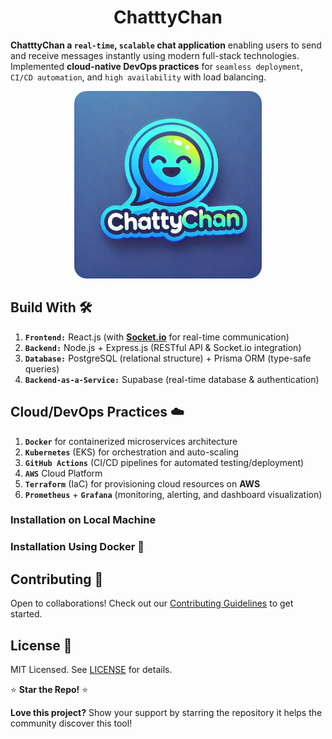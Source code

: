 <div align="center">
<h1>ChatttyChan </h1>
</div>

**ChatttyChan a `real-time`, `scalable` chat application** enabling users to send and receive messages instantly using modern full-stack technologies. Implemented **cloud-native DevOps practices** for `seamless deployment`,` CI/CD automation`, and `high availability` with load balancing.

<div align="center">

  <img src="frontend/public/chattychan.svg" alt="chattychan" width="300" height="300" style="border-radius: 20px;">
</div>

## **Build With** 🛠️

1. **`Frontend:`** React.js (with [**Socket.io**](http://socket.io/) for real-time communication)
2. **`Backend:`** Node.js + Express.js (RESTful API & Socket.io integration)
3. **`Database:`** PostgreSQL (relational structure) + Prisma ORM (type-safe queries)
4. **`Backend-as-a-Service:`** Supabase (real-time database & authentication)

## **Cloud/DevOps Practices** ☁️

1. **`Docker`** for containerized microservices architecture
2. **`Kubernetes`** (EKS) for orchestration and auto-scaling
3. **`GitHub Actions`** (CI/CD pipelines for automated testing/deployment)
4. **`AWS`** Cloud Platform
5. **`Terraform`** (IaC) for provisioning cloud resources on **AWS**
6. **`Prometheus`** + **`Grafana`** (monitoring, alerting, and dashboard visualization)

### **Installation on Local Machine**

### **Installation Using Docker** 🐳

## **Contributing** 🤝

Open to collaborations! Check out our [Contributing Guidelines](./CONTRIBUTING.MD) to get started.

## **License** 📜

MIT Licensed. See [LICENSE](./LICENSE) for details.

⭐ **Star the Repo!** ⭐

**Love this project?** Show your support by starring the repository it helps the community discover this tool!
